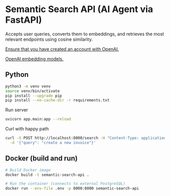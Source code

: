 # Semantic Search API (AI Agent via FastAPI)

Accepts user queries, converts them to embeddings, and retrieves the most relevant endpoints using cosine similarity.

[Ensure that you have created an account with OpenAI.](https://platform.openai.com/login)

[OpenAI embedding models.](https://platform.openai.com/docs/guides/embeddings/embedding-models)


## Python

```bash
python3 -m venv venv
source venv/bin/activate
pip install --upgrade pip
pip install --no-cache-dir -r requirements.txt
```

Run server

```bash
uvicorn app.main:app --reload
```

Curl with happy path

```bash
curl -X POST http://localhost:8000/search -H "Content-Type: application/json" \
  -d '{"query": "create a new invoice"}'
```


## Docker (build and run)

```bash
# Build Docker image
docker build -t semantic-search-api .

# Run the container (connects to external PostgreSQL)
docker run --env-file .env -p 8000:8000 semantic-search-api

```